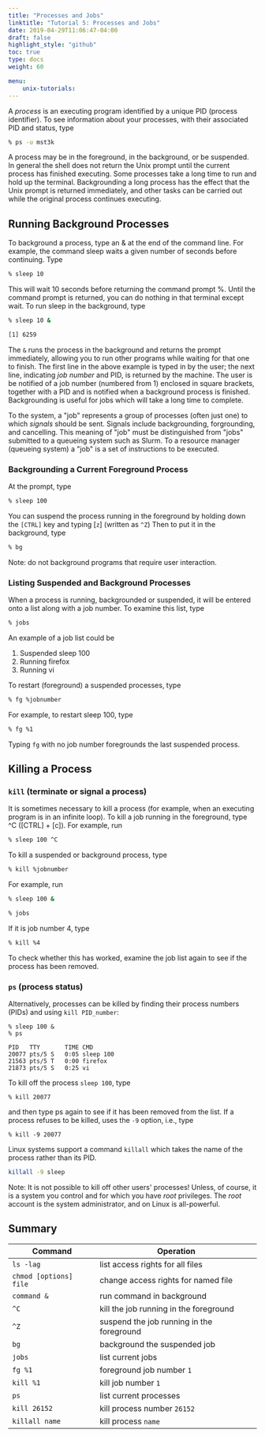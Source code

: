 ```yaml
---
title: "Processes and Jobs"
linktitle: "Tutorial 5: Processes and Jobs"
date: 2019-04-29T11:06:47-04:00
draft: false
highlight_style: "github"
toc: true
type: docs
weight: 60

menu:
    unix-tutorials:
---
```


A _process_ is an executing program identified by a unique PID (process identifier). To see information about your processes, with their associated PID and status, type
```bash
% ps -u mst3k
```

A process may be in the foreground, in the background, or be suspended. In general the shell does not return the Unix prompt until the current process has finished executing. Some processes take a long time to run and hold up the terminal. Backgrounding a long process has the effect that the Unix prompt is returned immediately, and other tasks can be carried out while the original process continues executing.

## Running Background Processes
To background a process, type an & at the end of the command line. For example, the command sleep waits a given number of seconds before continuing. Type
```bash
% sleep 10
```
This will wait 10 seconds before returning the command prompt %. Until the command prompt is returned, you can do nothing in that terminal except wait. To run sleep in the background, type
```bash
% sleep 10 &

[1] 6259
```
The `&` runs the process in the background and returns the prompt immediately, allowing you to run other programs while waiting for that one to finish. The first line in the above example is typed in by the user; the next line, indicating _job number_ and PID, is returned by the machine. The user is be notified of a job number (numbered from 1) enclosed in square brackets, together with a PID and is notified when a background process is finished.  Backgrounding is useful for jobs which will take a long time to complete.

To the system, a "job" represents a group of processes (often just one) to which _signals_ should be sent. Signals include backgrounding, forgrounding, and cancelling. This meaning of "job" must be distinguished from "jobs" submitted to a queueing system such as Slurm.  To a resource manager (queueing system) a "job" is a set of instructions to be executed.

### Backgrounding a Current Foreground Process

At the prompt, type
```bash
% sleep 100
```
You can suspend the process running in the foreground by holding down the `[CTRL]` key and typing [`z`] (written as `^Z`) Then to put it in the background, type
```bash
% bg
```
Note: do not background programs that require user interaction.

### Listing Suspended and Background Processes
When a process is running, backgrounded or suspended, it will be entered onto a list along with a job number. To examine this list, type
```bash
% jobs
```
An example of a job list could be

1. Suspended sleep 100
2.  Running firefox
3. Running vi

To restart (foreground) a suspended processes, type
```bash
% fg %jobnumber
```
For example, to restart sleep 100, type
```bash
% fg %1
```

Typing `fg` with no job number foregrounds the last suspended process.

## Killing a Process

### `kill` (terminate or signal a process)

It is sometimes necessary to kill a process (for example, when an executing program is in an infinite loop). To kill a job running in the foreground, type ^C ([CTRL] + [c]). For example, run
```bash
% sleep 100 ^C
```

To kill a suspended or background process, type
```bash
% kill %jobnumber
```

For example, run
```bash
% sleep 100 &

% jobs
```

If it is job number 4, type
```bash
% kill %4
```

To check whether this has worked, examine the job list again to see if the process has been removed.

### `ps` (process status)
Alternatively, processes can be killed by finding their process numbers (PIDs) and using `kill PID_number`:
```
% sleep 100 &
% ps

PID   TTY       TIME CMD
20077 pts/5 S   0:05 sleep 100
21563 pts/5 T   0:00 firefox
21873 pts/5 S   0:25 vi
```
To kill off the process `sleep 100`, type
```
% kill 20077
```
and then type ps again to see if it has been removed from the list. If a process refuses to be killed, uses the `-9` option, i.e., type
```
% kill -9 20077
```

Linux systems support a command `killall` which takes the name of the process rather than its PID.
```bash
killall -9 sleep
```
Note: It is not possible to kill off other users' processes!  Unless, of course, it is a system you control and for which you have _root_ privileges.  The _root_ account is the system administrator, and on Linux is all-powerful.

## Summary
| Command | Operation |
|---|---|
| `ls -lag` | list access rights for all files |
| `chmod [options] file` | change access rights for named file |
| `command &` | run command in background |
| `^C` | kill the job running in the foreground |
| `^Z` | suspend the job running in the foreground |
| `bg` | background the suspended job |
| `jobs` | list current jobs |
| `fg %1` | foreground job number `1` |
| `kill %1` | kill job number `1` |
| `ps` | list current processes |
| `kill 26152` | kill process number `26152` |
| `killall name` | kill process `name` |

